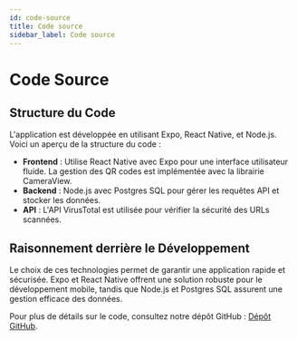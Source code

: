 ```yaml
---
id: code-source
title: Code source
sidebar_label: Code source
---
```

# Code Source

## Structure du Code

L'application est développée en utilisant Expo, React Native, et Node.js. Voici un aperçu de la structure du code :

- **Frontend** : Utilise React Native avec Expo pour une interface utilisateur fluide. La gestion des QR codes est implémentée avec la librairie CameraView.
- **Backend** : Node.js avec Postgres SQL pour gérer les requêtes API et stocker les données.
- **API** : L'API VirusTotal est utilisée pour vérifier la sécurité des URLs scannées.

## Raisonnement derrière le Développement

Le choix de ces technologies permet de garantir une application rapide et sécurisée. Expo et React Native offrent une solution robuste pour le développement mobile, tandis que Node.js et Postgres SQL assurent une gestion efficace des données.

Pour plus de détails sur le code, consultez notre dépôt GitHub : [Dépôt GitHub](https://github.com/your-github-org/your-repo).
